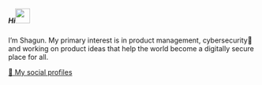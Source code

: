 ##### Hi<img src="https://raw.githubusercontent.com/MartinHeinz/MartinHeinz/master/wave.gif" width="30px" height="30px">

I’m Shagun. My primary interest is in product management, cybersecurity🔐 and working on product ideas that help the world become a digitally secure place for all.

[💼 My social profiles](https://linktr.ee/shagunattri)
